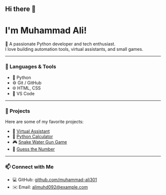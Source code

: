 ## Hi there 👋
#  I'm Muhammad Ali!

🚀 A passionate Python developer and tech enthusiast.  
I love building automation tools, virtual assistants, and small games.

---

### 🧰 Languages & Tools
- 🐍 Python
- ⚙️ Git / GitHub
- 🌐 HTML, CSS
- 🧮 VS Code

---

### 💼 Projects
Here are some of my favorite projects:
- 🤖 [Virtual Assistant](https://github.com/muhammad-ali301/Virtual-assistant-)
- 🧮 [Python Calculator](https://github.com/muhammad-ali301/python-Calculator)
- 🎮 [Snake Water Gun Game](https://github.com/muhammad-ali301/Snake-Water-Gun_game)
- 🔢 [Guess the Number](https://github.com/muhammad-ali301/Guess-No)

---

### 📫 Connect with Me
- 💻 GitHub: [github.com/muhammad-ali301](https://github.com/muhammad-ali301)
- ✉️ Email: alimuhd092@example.com
